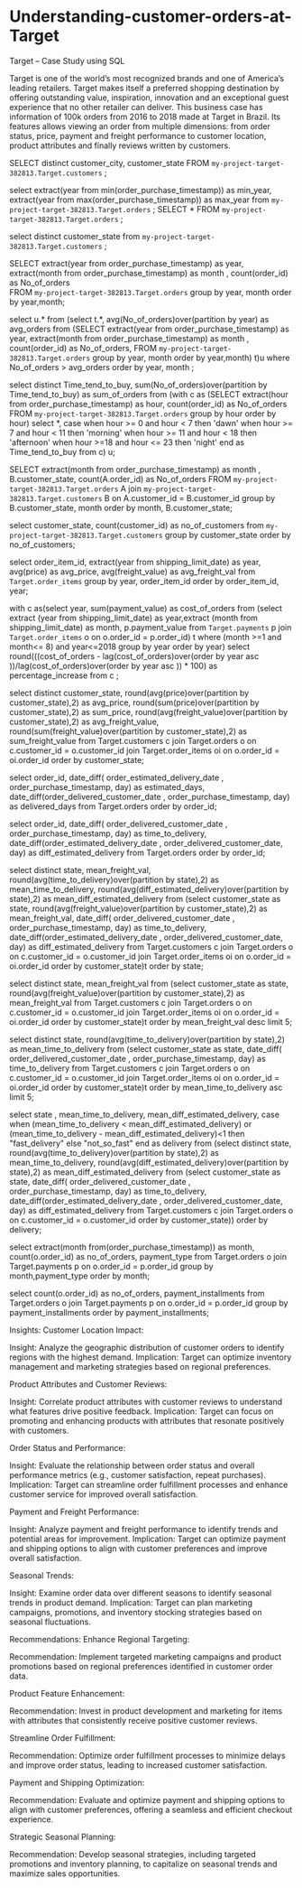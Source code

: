 # Understanding-customer-orders-at-Target

Target – Case Study using SQL <br>

Target is one of the world’s most recognized brands and one of America’s leading 
retailers. Target makes itself a preferred shopping destination by offering 
outstanding value, inspiration, innovation and an exceptional guest experience 
that no other retailer can deliver.
This business case has information of 100k orders from 2016 to 2018 made at 
Target in Brazil. Its features allows viewing an order from multiple dimensions: 
from order status, price, payment and freight performance to customer location, 
product attributes and finally reviews written by customers.

SELECT distinct customer_city, customer_state FROM `my-project-target-382813.Target.customers` ;

select extract(year from min(order_purchase_timestamp)) as min_year, 
extract(year from max(order_purchase_timestamp)) as max_year 
from `my-project-target-382813.Target.orders` ; 
SELECT * FROM `my-project-target-382813.Target.orders` ;

select distinct customer_state from `my-project-target-382813.Target.customers` ; 

SELECT  extract(year from order_purchase_timestamp) as year,
extract(month from order_purchase_timestamp) as month , count(order_id) as No_of_orders  
FROM `my-project-target-382813.Target.orders` group by year, month order by  year,month;

select u.* from 
(select  t.*, avg(No_of_orders)over(partition by year) as avg_orders from 
 (SELECT  extract(year from order_purchase_timestamp) as year,
extract(month from order_purchase_timestamp) as month , 
count(order_id) as No_of_orders,
  FROM `my-project-target-382813.Target.orders` group by year, 
  month order by  year,month) t)u
  where No_of_orders > avg_orders order by year, month ;


select distinct Time_tend_to_buy,
sum(No_of_orders)over(partition by Time_tend_to_buy) as sum_of_orders
 from (with c as 
 (SELECT  extract(hour from order_purchase_timestamp) as hour,
count(order_id) as No_of_orders  
FROM `my-project-target-382813.Target.orders` 
group by hour order by  hour)
select *, case when hour >= 0 and hour < 7 then 'dawn'
                          when hour >= 7 and hour < 11 then 'morning'
                          when hour >= 11 and hour < 18 then 'afternoon'
                          when hour >=18 and hour <= 23 then 'night'
                          end as Time_tend_to_buy
from c) u;

SELECT  extract(month from order_purchase_timestamp) as month , 
B.customer_state, count(A.order_id) as No_of_orders 
FROM `my-project-target-382813.Target.orders` A
join `my-project-target-382813.Target.customers` B on A.customer_id = B.customer_id
group by B.customer_state, month order by  month, B.customer_state;

select customer_state, count(customer_id) as no_of_customers 
from `my-project-target-382813.Target.customers` 
group by customer_state order by no_of_customers;

select order_item_id, extract(year from shipping_limit_date) as year,  
avg(price) as avg_price, avg(freight_value) as avg_freight_val from `Target.order_items` 
group by year, order_item_id order by order_item_id, year;

with c as(select year, sum(payment_value) as cost_of_orders 
from (select extract (year from shipping_limit_date) as year,extract (month from shipping_limit_date) as month,
p.payment_value from `Target.payments` p join `Target.order_items` o on o.order_id = p.order_id) t 
where (month >=1 and month<= 8) and year<=2018 group by year order by year)
select round(((cost_of_orders - lag(cost_of_orders)over(order by year asc ))/lag(cost_of_orders)over(order by year asc )) * 100) 
as percentage_increase from c  ;

select distinct customer_state, round(avg(price)over(partition by customer_state),2) as avg_price, 
round(sum(price)over(partition by customer_state),2) as sum_price, 
round(avg(freight_value)over(partition by customer_state),2) as avg_freight_value,
round(sum(freight_value)over(partition by customer_state),2) as sum_freight_value
from Target.customers c join Target.orders o on c.customer_id = o.customer_id join 
Target.order_items oi on o.order_id = oi.order_id order by customer_state;
 
select order_id, date_diff( order_estimated_delivery_date , order_purchase_timestamp, day) 
as estimated_days, date_diff(order_delivered_customer_date , order_purchase_timestamp, day)
as delivered_days  from Target.orders order by order_id;

select order_id, date_diff( order_delivered_customer_date , order_purchase_timestamp, day) as time_to_delivery, date_diff(order_estimated_delivery_date , order_delivered_customer_date, day) as diff_estimated_delivery  from Target.orders order by order_id;

select distinct state, mean_freight_val, round(avg(time_to_delivery)over(partition by state),2) as mean_time_to_delivery, round(avg(diff_estimated_delivery)over(partition by state),2) as mean_diff_estimated_delivery from
 (select customer_state as state, round(avg(freight_value)over(partition by customer_state),2) as mean_freight_val, 
date_diff( order_delivered_customer_date , order_purchase_timestamp, day) as time_to_delivery, date_diff(order_estimated_delivery_date , order_delivered_customer_date, day) as diff_estimated_delivery
  from Target.customers c join Target.orders o on c.customer_id = o.customer_id join Target.order_items oi on o.order_id = oi.order_id order by customer_state)t order by state;
  
select distinct state, mean_freight_val from
 (select customer_state as state, round(avg(freight_value)over(partition by customer_state),2) as mean_freight_val
  from Target.customers c join Target.orders o on c.customer_id = o.customer_id join Target.order_items oi on o.order_id = oi.order_id order by customer_state)t order by mean_freight_val desc limit 5;

select distinct state, round(avg(time_to_delivery)over(partition by state),2) as mean_time_to_delivery from
 (select customer_state as state, date_diff( order_delivered_customer_date , order_purchase_timestamp, day) as time_to_delivery
  from Target.customers c join Target.orders o on c.customer_id = o.customer_id join Target.order_items oi on o.order_id = oi.order_id order by customer_state)t order by mean_time_to_delivery asc limit 5;

 select state , mean_time_to_delivery, mean_diff_estimated_delivery, case when (mean_time_to_delivery < mean_diff_estimated_delivery) or (mean_time_to_delivery - mean_diff_estimated_delivery)<1 then "fast_delivery" else "not_so_fast" end as delivery
  from (select distinct state, round(avg(time_to_delivery)over(partition by state),2) as mean_time_to_delivery, round(avg(diff_estimated_delivery)over(partition by state),2) as mean_diff_estimated_delivery from
 (select customer_state as state, 
date_diff( order_delivered_customer_date , order_purchase_timestamp, day) as time_to_delivery, date_diff(order_estimated_delivery_date , order_delivered_customer_date, day) as diff_estimated_delivery
  from Target.customers c join Target.orders o on c.customer_id = o.customer_id  order by customer_state)) order by delivery;

  select  extract(month from(order_purchase_timestamp)) as month, count(o.order_id) as no_of_orders, payment_type from Target.orders o join Target.payments p on o.order_id = p.order_id group by month,payment_type order by month;

  select  count(o.order_id) as no_of_orders, payment_installments from Target.orders o join Target.payments p on o.order_id = p.order_id group by payment_installments order by payment_installments;

  Insights:
Customer Location Impact:

Insight: Analyze the geographic distribution of customer orders to identify regions with the highest demand.
Implication: Target can optimize inventory management and marketing strategies based on regional preferences.

Product Attributes and Customer Reviews:

Insight: Correlate product attributes with customer reviews to understand what features drive positive feedback.
Implication: Target can focus on promoting and enhancing products with attributes that resonate positively with customers.

Order Status and Performance:

Insight: Evaluate the relationship between order status and overall performance metrics (e.g., customer satisfaction, repeat purchases).
Implication: Target can streamline order fulfillment processes and enhance customer service for improved overall satisfaction.

Payment and Freight Performance:

Insight: Analyze payment and freight performance to identify trends and potential areas for improvement.
Implication: Target can optimize payment and shipping options to align with customer preferences and improve overall satisfaction.

Seasonal Trends:

Insight: Examine order data over different seasons to identify seasonal trends in product demand.
Implication: Target can plan marketing campaigns, promotions, and inventory stocking strategies based on seasonal fluctuations.

Recommendations:
Enhance Regional Targeting:

Recommendation: Implement targeted marketing campaigns and product promotions based on regional preferences identified in customer order data.

Product Feature Enhancement:

Recommendation: Invest in product development and marketing for items with attributes that consistently receive positive customer reviews.

Streamline Order Fulfillment:

Recommendation: Optimize order fulfillment processes to minimize delays and improve order status, leading to increased customer satisfaction.

Payment and Shipping Optimization:

Recommendation: Evaluate and optimize payment and shipping options to align with customer preferences, offering a seamless and efficient checkout experience.

Strategic Seasonal Planning:

Recommendation: Develop seasonal strategies, including targeted promotions and inventory planning, to capitalize on seasonal trends and maximize sales opportunities.
